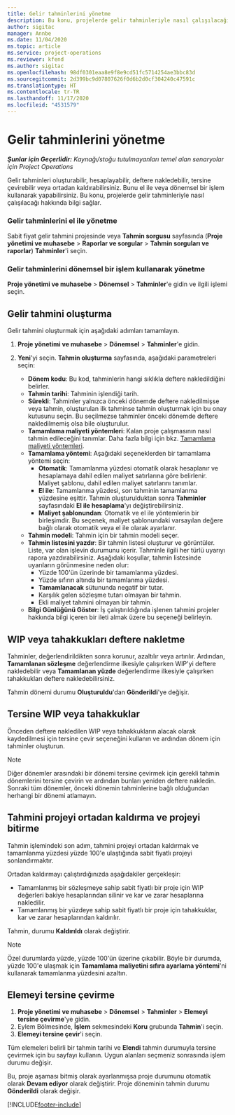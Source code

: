 ```yaml
---
title: Gelir tahminlerini yönetme
description: Bu konu, projelerde gelir tahminleriyle nasıl çalışılacağı hakkında bilgi sağlar.
author: sigitac
manager: Annbe
ms.date: 11/04/2020
ms.topic: article
ms.service: project-operations
ms.reviewer: kfend
ms.author: sigitac
ms.openlocfilehash: 98df0301eaa8e9f8e9cd51fc5714254ae3bbc83d
ms.sourcegitcommit: 2d399bc9d07807626f0d6b2d0cf304240c47591c
ms.translationtype: HT
ms.contentlocale: tr-TR
ms.lasthandoff: 11/17/2020
ms.locfileid: "4531579"
---
```

# <a name="manage-revenue-estimates"></a>Gelir tahminlerini yönetme

_**Şunlar için Geçerlidir:** Kaynağı/stoğu tutulmayanları temel alan senaryolar için Project Operations_

Gelir tahminleri oluşturabilir, hesaplayabilir, deftere nakledebilir, tersine çevirebilir veya ortadan kaldırabilirsiniz. Bunu el ile veya dönemsel bir işlem kullanarak yapabilirsiniz. Bu konu, projelerde gelir tahminleriyle nasıl çalışılacağı hakkında bilgi sağlar.

### <a name="manage-revenue-estimates-manually"></a>Gelir tahminlerini el ile yönetme

Sabit fiyat gelir tahmini projesinde veya **Tahmin sorgusu** sayfasında (**Proje yönetimi ve muhasebe** > **Raporlar ve sorgular** > **Tahmin sorguları ve raporlar**) **Tahminler**'i seçin.

### <a name="manage-revenue-estimates-using-a-periodic-process"></a>Gelir tahminlerini dönemsel bir işlem kullanarak yönetme

**Proje yönetimi ve muhasebe** > **Dönemsel** > **Tahminler**'e gidin ve ilgili işlemi seçin.

## <a name="create-a-revenue-estimate"></a>Gelir tahmini oluşturma

Gelir tahmini oluşturmak için aşağıdaki adımları tamamlayın. 

1. **Proje yönetimi ve muhasebe** > **Dönemsel** > **Tahminler**'e gidin.
2. **Yeni**'yi seçin. **Tahmin oluşturma** sayfasında, aşağıdaki parametreleri seçin:

   - **Dönem kodu**: Bu kod, tahminlerin hangi sıklıkla deftere nakledildiğini belirler.
   - **Tahmin tarihi**: Tahminin işlendiği tarih.
   - **Sürekli**: Tahminler yalnızca önceki dönemde deftere nakledilmişse veya tahmin, oluşturulan ilk tahminse tahmin oluşturmak için bu onay kutusunu seçin. Bu seçilmezse tahminler önceki dönemde deftere nakledilmemiş olsa bile oluşturulur.
   - **Tamamlama maliyeti yöntemleri**: Kalan proje çalışmasının nasıl tahmin edileceğini tanımlar. Daha fazla bilgi için bkz. [Tamamlama maliyeti yöntemleri](cost-complete-methods.md).
   - **Tamamlama yöntemi**: Aşağıdaki seçeneklerden bir tamamlama yöntemi seçin:
     - **Otomatik**: Tamamlanma yüzdesi otomatik olarak hesaplanır ve hesaplamaya dahil edilen maliyet satırlarına göre belirlenir. Maliyet şablonu, dahil edilen maliyet satırlarını tanımlar.
     - **El ile**: Tamamlanma yüzdesi, son tahminin tamamlanma yüzdesine eşittir. Tahmin oluşturulduktan sonra **Tahminler** sayfasındaki **El ile hesaplama**'yı değiştirebilirsiniz.
     - **Maliyet şablonundan**: Otomatik ve el ile yöntemlerin bir birleşimdir. Bu seçenek, maliyet şablonundaki varsayılan değere bağlı olarak otomatik veya el ile olarak ayarlanır.
   - **Tahmin modeli**: Tahmin için bir tahmin modeli seçer.
   - **Tahmin listesini yazdır**: Bir tahmin listesi oluşturur ve görüntüler. Liste, var olan işlevin durumunu içerir. Tahminle ilgili her türlü uyarıyı rapora yazdırabilirsiniz. Aşağıdaki koşullar, tahmin listesinde uyarıların görünmesine neden olur:
     - Yüzde 100'ün üzerinde bir tamamlanma yüzdesi.
     - Yüzde sıfırın altında bir tamamlanma yüzdesi.
     - **Tamamlanacak** sütununda negatif bir tutar.
     - Karşılık gelen sözleşme tutarı olmayan bir tahmin.
     - Ekli maliyet tahmini olmayan bir tahmin.
   - **Bilgi Günlüğünü Göster**: İş çalıştırıldığında işlenen tahmini projeler hakkında bilgi içeren bir ileti almak üzere bu seçeneği belirleyin.


## <a name="post-wip-or-accruals"></a>WIP veya tahakkukları deftere nakletme

Tahminler, değerlendirildikten sonra korunur, azaltılır veya artırılır. Ardından, **Tamamlanan sözleşme** değerlendirme ilkesiyle çalışırken WIP'yi deftere nakledebilir veya **Tamamlanan yüzde** değerlendirme ilkesiyle çalışırken tahakkukları deftere nakledebilirsiniz.
  
Tahmin dönemi durumu **Oluşturuldu**'dan **Gönderildi**'ye değişir.

## <a name="reverse-wip-or-accruals"></a>Tersine WIP veya tahakkuklar

Önceden deftere nakledilen WIP veya tahakkukların alacak olarak kaydedilmesi için tersine çevir seçeneğini kullanın ve ardından dönem için tahminler oluşturun.

> [!NOTE]
> Diğer dönemler arasındaki bir dönemi tersine çevirmek için gerekli tahmin dönemlerini tersine çevirin ve ardından bunları yeniden deftere nakledin. Sonraki tüm dönemler, önceki dönemin tahminlerine bağlı olduğundan herhangi bir dönemi atlamayın.

## <a name="eliminate-the-estimate-project-and-finish-the-project"></a>Tahmini projeyi ortadan kaldırma ve projeyi bitirme

Tahmin işlemindeki son adım, tahmini projeyi ortadan kaldırmak ve tamamlanma yüzdesi yüzde 100'e ulaştığında sabit fiyatlı projeyi sonlandırmaktır.

Ortadan kaldırmayı çalıştırdığınızda aşağıdakiler gerçekleşir:

- Tamamlanmış bir sözleşmeye sahip sabit fiyatlı bir proje için WIP değerleri bakiye hesaplarından silinir ve kar ve zarar hesaplarına nakledilir.
- Tamamlanmış bir yüzdeye sahip sabit fiyatlı bir proje için tahakkuklar, kar ve zarar hesaplarından kaldırılır.

Tahmin, durumu **Kaldırıldı** olarak değiştirir.

> [!NOTE]
> Özel durumlarda yüzde, yüzde 100'ün üzerine çıkabilir. Böyle bir durumda, yüzde 100'e ulaşmak için **Tamamlama maliyetini sıfıra ayarlama yöntemi**'ni kullanarak tamamlanma yüzdesini azaltın.

## <a name="reverse-elimination"></a>Elemeyi tersine çevirme

1. **Proje yönetimi ve muhasebe** > **Dönemsel** > **Tahminler** > **Elemeyi tersine çevirme**'ye gidin. 
2. Eylem Bölmesinde, **İşlem** sekmesindeki **Koru** grubunda **Tahmin**'i seçin. 
3. **Elemeyi tersine çevir**'i seçin.

Tüm elemeleri belirli bir tahmin tarihi ve **Elendi** tahmin durumuyla tersine çevirmek için bu sayfayı kullanın. Uygun alanları seçmeniz sonrasında işlem durumu değişir.

Bu, proje aşaması bitmiş olarak ayarlanmışsa proje durumunu otomatik olarak **Devam ediyor** olarak değiştirir. Proje döneminin tahmin durumu **Gönderildi** olarak değişir.


[!INCLUDE[footer-include](../includes/footer-banner.md)]